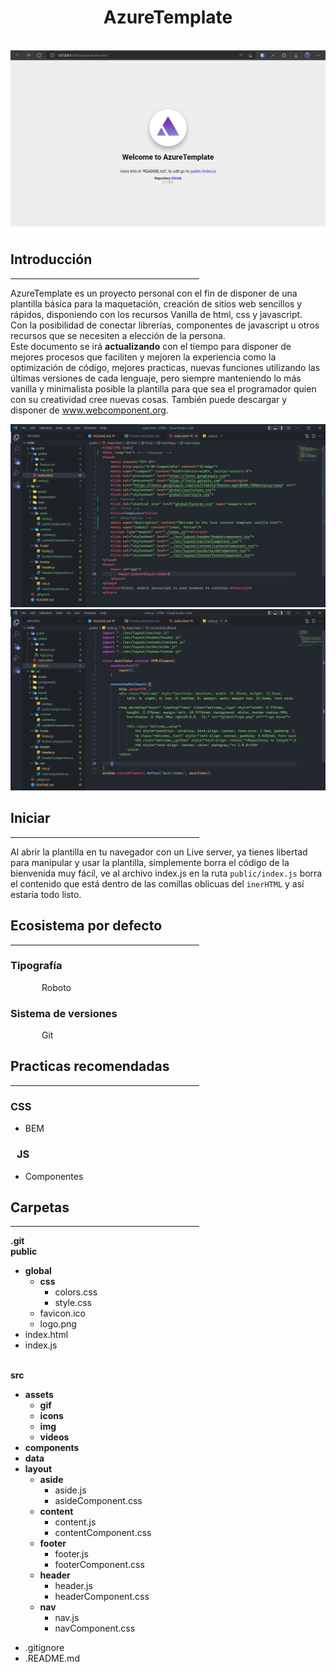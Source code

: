 <h1 align="center">AzureTemplate</h1>
<br>
<img src="https://github.com/Casvaru/Resourses/blob/main/screenshots/Template-Html-Css-and-JS-Vanilla-Component/AzureTemplate.png?raw=true" alt="Template">

## Introducción
<hr style="width:60%;">

AzureTemplate es un proyecto personal con el fin de disponer de una plantilla básica para la maquetación, creación de sitios web sencillos y rápidos, disponiendo con los recursos Vanilla de html, css y javascript. <br>
Con la posibilidad de conectar librerías, componentes de javascript u otros recursos que se necesiten a elección de la persona.<br>
Este documento se irá <strong>actualizando</strong> con el tiempo para disponer de mejores procesos que faciliten y mejoren la experiencia como la optimización de código, mejores practicas, nuevas funciones utilizando las últimas versiones de cada lenguaje, pero siempre manteniendo lo más vanilla y minimalista posible la plantilla para que sea el programador quien con su creatividad cree nuevas cosas.
También puede descargar y disponer de <a href="https://www.webcomponents.org/">www.webcomponent.org<a>.

<img src="https://raw.githubusercontent.com/Casvaru/Resourses/main/screenshots/Template-Html-Css-and-JS-Vanilla-Component/indexHtml.png" alt="Html">
<img src="https://github.com/Casvaru/Resourses/blob/main/screenshots/Template-Html-Css-and-JS-Vanilla-Component/indexJs.png?raw=true" alt="JS">

## Iniciar
<hr style="width:60%;">
Al abrir la plantilla en tu navegador con un Live server, ya tienes libertad para manipular y usar la plantilla, simplemente borra el código de la bienvenida muy fácil, ve al archivo index.js en la ruta <code>public/index.js</code> borra el contenido que está dentro de las comillas oblicuas del <code>inerHTML</code> y así estaría todo listo.

## Ecosistema por defecto
<hr style="width:60%;">

<h3>Tipografía</h3>
<span style="margin-left:50px;">Roboto</span><br>
<h3>Sistema de versiones</h3>
<span style="margin-left:50px;">Git</span>


## Practicas recomendadas
<hr style="width:60%;">

<h3>CSS</h3>
    <ul>
        <li>BEM</li>
    </ul>
<h3 style="margin-left:10px;">JS</h3>
    <ul>
        <li>Componentes</li>
    </ul>

## Carpetas
<hr style="width:60%;">
<b>.git</b><br>
<b>public</b>
<ul>
    <li><b>global</b>
    <ul>
        <li><b>css</b>
            <ul>
                <li>colors.css</li>
                <li>style.css</li>
    </ul>
        </li>
        <li>favicon.ico</li>
        <li>logo.png</li>
    </ul>
    </li>
    <li>index.html</li>
    <li>index.js</li>
</ul><br>
<b>src</b>
<ul>
    <li><b>assets</b>
        <ul>
            <li><b>gif</b></li>
            <li><b>icons</b></li>
            <li><b>img</b></li>
            <li><b>videos</b></li>
        </ul>
    </li>
    <li><b>components</b></li>
    <li><b>data</b></li>
    <li><b>layout</b>
        <ul>
            <li><b>aside</b>
                <ul>
                    <li>aside.js</li>
                    <li>asideComponent.css</li>
                </ul>
            </li>
            <li><b>content</b>
                <ul>
                    <li>content.js</li>
                    <li>contentComponent.css</li>
                </ul>
            </li>
            <li><b>footer</b>
                <ul>
                    <li>footer.js</li>
                    <li>footerComponent.css</li>
                </ul>
            </li>
            <li><b>header</b>
                <ul>
                    <li>header.js</li>
                    <li>headerComponent.css</li>
                </ul>
            </li>
            <li><b>nav</b>
                <ul>
                    <li>nav.js</li>
                    <li>navComponent.css</li>
                </ul>
            </li>
        </ul>
    </li>
</ul>
<ul>
    <li>.gitignore</li>
    <li>.README.md</li>
</ul>



